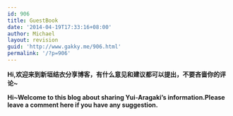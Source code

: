 ```yaml
---
id: 906
title: GuestBook
date: '2014-04-19T17:33:16+08:00'
author: Michael
layout: revision
guid: 'http://www.gakky.me/906.html'
permalink: '/?p=906'
---
```


**Hi,欢迎来到新垣结衣分享博客，有什么意见和建议都可以提出，不要吝啬你的评论~**

**Hi~Welcome to this blog about sharing Yui-Aragaki’s information.Please leave a comment here if you have any suggestion.**
